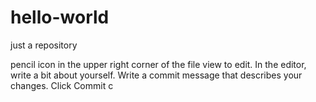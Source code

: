 # hello-world
just a repository

pencil icon in the upper right corner of the file view to edit.
In the editor, write a bit about yourself.
Write a commit message that describes your changes.
Click Commit c
